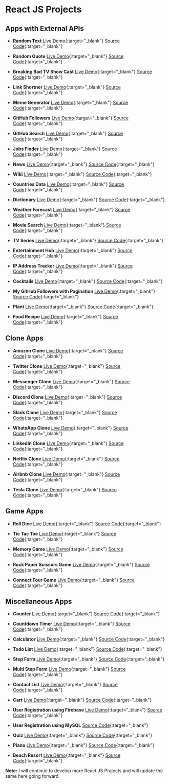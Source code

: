 # React JS Projects

## Apps with External APIs

- **Random Text** [Live Demo](https://praveenorugantitech.github.io/praveenorugantitech-random-text-reactjs/){:target="\_blank"} [Source Code](https://github.com/praveenorugantitech/praveenorugantitech-random-text-reactjs){:target="\_blank"}

- **Random Quote** [Live Demo](https://praveenorugantitech.github.io/praveenorugantitech-random-quote-reactjs/){:target="\_blank"} [Source Code](https://github.com/praveenorugantitech/praveenorugantitech-random-quote-reactjs){:target="\_blank"}

- **Breaking Bad TV Show Cast** [Live Demo](https://praveenorugantitech.github.io/praveenorugantitech-breaking-bad-cast-reactjs/){:target="\_blank"} [Source Code](https://github.com/praveenorugantitech/praveenorugantitech-breaking-bad-cast-reactjs){:target="\_blank"}

- **Link Shortner** [Live Demo](https://praveenorugantitech.github.io/praveenorugantitech-link-shortner-reactjs/){:target="\_blank"} [Source Code](https://github.com/praveenorugantitech/praveenorugantitech-link-shortner-reactjs){:target="\_blank"}

- **Meme Generator** [Live Demo](https://praveenorugantitech.github.io/praveenorugantitech-meme-generator-reactjs/){:target="\_blank"} [Source Code](https://github.com/praveenorugantitech/praveenorugantitech-meme-generator-reactjs){:target="\_blank"}

- **GitHub Followers** [Live Demo](https://praveenorugantitech.github.io/praveenorugantitech-github-followers-reactjs/){:target="\_blank"} [Source Code](https://github.com/praveenorugantitech/praveenorugantitech-github-followers-reactjs){:target="\_blank"}

- **GitHub Search** [Live Demo](https://praveenorugantitech.github.io/praveenorugantitech-github-search-reactjs/){:target="\_blank"} [Source Code](https://github.com/praveenorugantitech/praveenorugantitech-github-search-reactjs){:target="\_blank"}

- **Jobs Finder** [Live Demo](https://praveenorugantitech.github.io/praveenorugantitech-jobs-reactjs/){:target="\_blank"} [Source Code](https://github.com/praveenorugantitech/praveenorugantitech-jobs-reactjs){:target="\_blank"}

- **News** [Live Demo](https://praveenorugantitech.github.io/praveenorugantitech-news-reactjs/){:target="\_blank"} [Source Code](https://github.com/praveenorugantitech/praveenorugantitech-news-reactjs){:target="\_blank"}

- **Wiki** [Live Demo](https://praveenorugantitech.github.io/praveenorugantitech-wiki-reactjs/){:target="\_blank"} [Source Code](https://github.com/praveenorugantitech/praveenorugantitech-wiki-reactjs){:target="\_blank"}

- **Countries Data** [Live Demo](https://praveenorugantitech.github.io/praveenorugantitech-countries-reactjs/){:target="\_blank"} [Source Code](https://github.com/praveenorugantitech/praveenorugantitech-countries-reactjs){:target="\_blank"}

- **Dictionary** [Live Demo](https://praveenorugantitech.github.io/praveenorugantitech-dictionary-reactjs/){:target="\_blank"} [Source Code](https://github.com/praveenorugantitech/praveenorugantitech-dictionary-reactjs){:target="\_blank"}

- **Weather Forecast** [Live Demo](https://praveenorugantitech.github.io/praveenorugantitech-weather-reactjs/){:target="\_blank"} [Source Code](https://github.com/praveenorugantitech/praveenorugantitech-weather-reactjs){:target="\_blank"}

- **Movie Search** [Live Demo](https://praveenorugantitech.github.io/praveenorugantitech-movie-reactjs/){:target="\_blank"} [Source Code](https://github.com/praveenorugantitech/praveenorugantitech-movie-reactjs){:target="\_blank"}

- **TV Series** [Live Demo](https://praveenorugantitech.github.io/praveenorugantitech-tv-series-reactjs/){:target="\_blank"} [Source Code](https://github.com/praveenorugantitech/praveenorugantitech-tv-series-reactjs){:target="\_blank"}

- **Entertainment Hub** [Live Demo](https://praveenorugantitech.github.io/praveenorugantitech-entertainment-hub-reactjs/){:target="\_blank"} [Source Code](https://github.com/praveenorugantitech/praveenorugantitech-entertainment-hub-reactjs){:target="\_blank"}

- **IP Address Tracker** [Live Demo](https://praveenorugantitech.github.io/praveenorugantitech-ipaddress-tracker-reactjs/){:target="\_blank"} [Source Code](https://github.com/praveenorugantitech/praveenorugantitech-ipaddress-tracker-reactjs){:target="\_blank"}

- **Cocktails** [Live Demo](https://praveenorugantitech.github.io/praveenorugantitech-cocktails-reactjs/){:target="\_blank"} [Source Code](https://github.com/praveenorugantitech/praveenorugantitech-cocktails-reactjs){:target="\_blank"}

- **My GitHub Followers with Pagination** [Live Demo](https://praveenorugantitech.github.io/praveenorugantitech-pagination-reactjs/){:target="\_blank"} [Source Code](https://github.com/praveenorugantitech/praveenorugantitech-pagination-reactjs){:target="\_blank"}

- **Plant** [Live Demo](https://praveenorugantitech.github.io/praveenorugantitech-plant-reactjs/){:target="\_blank"} [Source Code](https://github.com/praveenorugantitech/praveenorugantitech-plant-reactjs){:target="\_blank"}

- **Food Recipe** [Live Demo](https://praveenorugantitech.github.io/praveenorugantitech-food-recipe-reactjs/){:target="\_blank"} [Source Code](https://github.com/praveenorugantitech/praveenorugantitech-food-recipe-reactjs){:target="\_blank"}

## Clone Apps

- **Amazon Clone** [Live Demo](https://praveenorugantitech-amaz-clone.firebaseapp.com/){:target="\_blank"} [Source Code](https://github.com/praveenorugantitech/praveenorugantitech-amazon-clone-reactjs){:target="\_blank"}

- **Twitter Clone** [Live Demo](https://praveenoruganti-twitter-clone.firebaseapp.com/){:target="\_blank"} [Source Code](https://github.com/praveenorugantitech/praveenorugantitech-twitter-clone-reactjs){:target="\_blank"}

- **Messenger Clone** [Live Demo](https://praveenoruganti-msg-clone.firebaseapp.com/){:target="\_blank"} [Source Code](https://github.com/praveenorugantitech/praveenorugantitech-messenger-clone-reactjs){:target="\_blank"}

- **Discord Clone** [Live Demo](https://praveenoruganti-discord-clone.firebaseapp.com/){:target="\_blank"} [Source Code](https://github.com/praveenorugantitech/praveenorugantitech-discord-clone-reactjs){:target="\_blank"}

- **Slack Clone** [Live Demo](https://praveenoruganti-slack-clone.firebaseapp.com/){:target="\_blank"} [Source Code](https://github.com/praveenorugantitech/praveenorugantitech-slack-clone-reactjs){:target="\_blank"}

- **WhatsApp Clone** [Live Demo](https://praveenoruganti-whatsapp-clone.firebaseapp.com/){:target="\_blank"} [Source Code](https://github.com/praveenorugantitech/praveenorugantitech-whatsapp-clone-reactjs){:target="\_blank"}

- **LinkedIn Clone** [Live Demo](https://praveenoruganti-linkedin-clone.firebaseapp.com/){:target="\_blank"} [Source Code](https://github.com/praveenorugantitech/praveenorugantitech-linkedin-clone-reactjs){:target="\_blank"}

- **Netflix Clone** [Live Demo](https://praveenorugantitech.github.io/praveenorugantitech-netflix-clone-reactjs/){:target="\_blank"} [Source Code](https://github.com/praveenorugantitech/praveenorugantitech-netflix-clone-reactjs){:target="\_blank"}

- **Airbnb Clone** [Live Demo](https://praveenorugantitech.github.io/praveenorugantitech-airbnb-clone-reactjs/){:target="\_blank"} [Source Code](https://github.com/praveenorugantitech/praveenorugantitech-airbnb-clone-reactjs){:target="\_blank"}

- **Tesla Clone** [Live Demo](https://praveenorugantitech.github.io/praveenorugantitech-tesla-clone-reactjs/){:target="\_blank"} [Source Code](https://github.com/praveenorugantitech/praveenorugantitech-tesla-clone-reactjs){:target="\_blank"}

## Game Apps

- **Roll Dice** [Live Demo](https://praveenorugantitech.github.io/praveenorugantitech-roll-dice-reactjs/){:target="\_blank"} [Source Code](https://github.com/praveenorugantitech/praveenorugantitech-roll-dice-reactjs){:target="\_blank"}

- **Tic Tac Toe** [Live Demo](https://praveenorugantitech.github.io/praveenorugantitech-tic-tac-toe-reactjs/){:target="\_blank"} [Source Code](https://github.com/praveenorugantitech/praveenorugantitech-tic-tac-toe-reactjs){:target="\_blank"}

- **Memory Game** [Live Demo](https://praveenorugantitech.github.io/praveenorugantitech-memory-reactjs/){:target="\_blank"} [Source Code](https://github.com/praveenorugantitech/praveenorugantitech-memory-reactjs){:target="\_blank"}

- **Rock Paper Scissors Game** [Live Demo](https://praveenorugantitech.github.io/praveenorugantitech-rock-paper-scissors-reactjs/){:target="\_blank"} [Source Code](https://github.com/praveenorugantitech/praveenorugantitech-rock-paper-scissors-reactjs/){:target="\_blank"}

- **Connect Four Game** [Live Demo](https://praveenorugantitech.github.io/praveenorugantitech-connect-four-reactjs/){:target="\_blank"} [Source Code](https://github.com/praveenorugantitech/praveenorugantitech-connect-four-reactjs/){:target="\_blank"}


## Miscellaneous Apps

- **Counter** [Live Demo](https://praveenorugantitech.github.io/praveenorugantitech-counter-reactjs/){:target="\_blank"} [Source Code](https://github.com/praveenorugantitech/praveenorugantitech-counter-reactjs){:target="\_blank"}

- **Countdown Timer** [Live Demo](https://praveenorugantitech.github.io/praveenorugantitech-countdown-timer-reactjs/){:target="\_blank"} [Source Code](https://github.com/praveenorugantitech/praveenorugantitech-countdown-timer-reactjs){:target="\_blank"}

- **Calculator** [Live Demo](https://praveenorugantitech.github.io/praveenorugantitech-calculator-reactjs/){:target="\_blank"} [Source Code](https://github.com/praveenorugantitech/praveenorugantitech-calculator-reactjs){:target="\_blank"}

- **Todo List** [Live Demo](https://praveenorugantitech.github.io/praveenorugantitech-todo-reactjs/){:target="\_blank"} [Source Code](https://github.com/praveenorugantitech/praveenorugantitech-todo-reactjs){:target="\_blank"}

- **Step Form** [Live Demo](https://praveenorugantitech.github.io/praveenorugantitech-step-form-reactjs/){:target="\_blank"} [Source Code](https://github.com/praveenorugantitech/praveenorugantitech-step-form-reactjs){:target="\_blank"}

- **Multi Step Form** [Live Demo](https://praveenorugantitech.github.io/praveenorugantitech-multi-step-form-reactjs/){:target="\_blank"} [Source Code](https://github.com/praveenorugantitech/praveenorugantitech-multi-step-form-reactjs){:target="\_blank"}

- **Contact List** [Live Demo](https://praveenorugantitech.github.io/praveenorugantitech-contact-list-reactjs/){:target="\_blank"} [Source Code](https://github.com/praveenorugantitech/praveenorugantitech-contact-list-reactjs){:target="\_blank"}

- **Cart** [Live Demo](https://praveenorugantitech.github.io/praveenorugantitech-cart-reactjs/){:target="\_blank"} [Source Code](https://github.com/praveenorugantitech/praveenorugantitech-cart-reactjs){:target="\_blank"}

- **User Registration using Firebase** [Live Demo](https://praveenoruganti-user-reg.firebaseapp.com/){:target="\_blank"} [Source Code](https://github.com/praveenorugantitech/praveenorugantitech-user-registration-reactjs){:target="\_blank"}

- **User Registration using MySQL** [Source Code](https://github.com/praveenorugantitech/praveenorugantitech-user-registration-app-mysql-reactjs){:target="\_blank"}

- **Quiz** [Live Demo](https://praveenorugantitech.github.io/praveenorugantitech-quiz-reactjs/){:target="\_blank"} [Source Code](https://github.com/praveenorugantitech/praveenorugantitech-quiz-reactjs){:target="\_blank"}

- **Piano** [Live Demo](https://praveenorugantitech.github.io/praveenorugantitech-piano-reactjs/){:target="\_blank"} [Source Code](https://github.com/praveenorugantitech/praveenorugantitech-piano-reactjs){:target="\_blank"}

- **Beach Resort** [Live Demo](https://praveenorugantitech.github.io/praveenorugantitech-beach-resort-reactjs/){:target="\_blank"} [Source Code](https://github.com/praveenorugantitech/praveenorugantitech-beach-resort-reactjs){:target="\_blank"}

**Note:** I will continue to develop more React JS Projects and will update the same here going forward.
